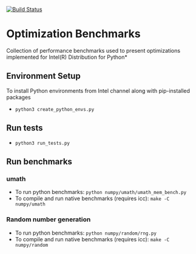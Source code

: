 [![Build Status](https://travis-ci.org/IntelPython/optimizations_bench.svg?branch=master)](https://travis-ci.org/IntelPython/optimizations_bench)

# Optimization Benchmarks
Collection of performance benchmarks used to present optimizations implemented for Intel(R) Distribution for Python*

## Environment Setup
To install Python environments from Intel channel along with pip-installed packages

- `python3 create_python_envs.py`
        
## Run tests
- `python3 run_tests.py`

## Run benchmarks
### umath
- To run python benchmarks: `python numpy/umath/umath_mem_bench.py`
- To compile and run native benchmarks (requires icc): `make -C numpy/umath`

### Random number generation
- To run python benchmarks: `python numpy/random/rng.py`
- To compile and run native benchmarks (requires icc): `make -C numpy/random`
